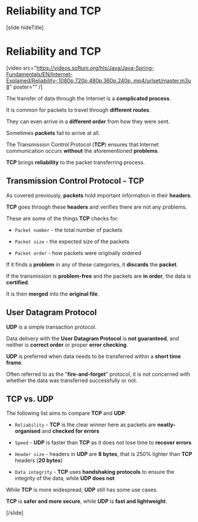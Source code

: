 # Reliability and TCP

[slide hideTitle]

# Reliability and TCP

[video src="https://videos.softuni.org/hls/Java/Java-Spring-Fundamentals/EN/Internet-Explained/Reliability-,1080p,720p,480p,360p,240p,.mp4/urlset/master.m3u8" poster="" /]

The transfer of data through the Internet is a **complicated process**.

It is common for packets to travel through **different routes**.

They can even arrive in a **different order** from how they were sent.

Sometimes **packets** fail to arrive at all.

The Transmission Control Protocol (**TCP**) ensures that Internet communication occurs **without** the aforementioned **problems**.

**TCP** brings **reliability** to the packet transferring process.


## Transmission Control Protocol - TCP

As covered previously, **packets** hold important information in their **headers**.

**TCP** goes through these **headers** and verifies there are not any problems.

These are some of the things **TCP** checks for:

- `Packet number` - the total number of packets

- `Packet size` - the expected size of the packets

- `Packet order` - how packets were originally ordered

If it finds a **problem** in any of these categories, it **discards** the **packet**.

If the transmission is **problem-free** and the packets are **in order**, the data is **certified**.

It is then **merged** into the **original file**.


## User Datagram Protocol

**UDP** is a simple transaction protocol.

Data delivery with the **User Datagram Protocol** is **not guaranteed**, and neither is **correct order** or proper **error checking**.

**UDP** is preferred when data needs to be transferred within a **short time frame**.

Often referred to as the "**fire-and-forget**" protocol, it is not concerned with whether the data was transferred successfully or not.


## TCP vs. UDP

The following list aims to compare **TCP** and **UDP**:

- `Reliability` - **TCP** is the clear winner here as packets are **neatly-organised** and **checked for errors**

- `Speed` - **UDP** is faster than **TCP** as it does not lose time to **recover errors**

- `Header size` - headers in **UDP** are **8 bytes**, that is 250% lighter than **TCP** headers (**20 bytes**)

- `Data integrity` - **TCP** uses **handshaking protocols** to ensure the integrity of the data, while **UDP does not**

While **TCP** is more widespread, **UDP** still has some use cases.

**TCP** is **safer and more secure**, while **UDP** is **fast and lightweight**.

[/slide]

